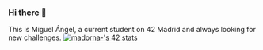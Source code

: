 ### Hi there 👋
This is Miguel Ángel, a current student on 42 Madrid and always looking for new challenges.
[![madorna-'s 42 stats](https://badge42.herokuapp.com/api/stats/madorna-)](https://github.com/JaeSeoKim/badge42)

<!--
**AdornaRuiz/AdornaRuiz** is a ✨ _special_ ✨ repository because its `README.md` (this file) appears on your GitHub profile.

Here are some ideas to get you started:

- 🔭 I’m currently working on ...
- 🌱 I’m currently learning ...
- 👯 I’m looking to collaborate on ...
- 🤔 I’m looking for help with ...
- 💬 Ask me about ...
- 📫 How to reach me: ...
- 😄 Pronouns: ...
- ⚡ Fun fact: ...
-->
